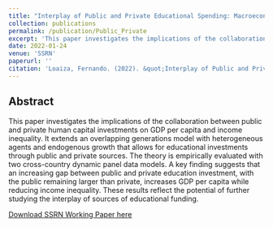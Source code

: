 ```yaml
---
title: "Interplay of Public and Private Educational Spending: Macroeconomic Implications"
collection: publications
permalink: /publication/Public_Private
excerpt: 'This paper investigates the implications of the collaboration between public and private human capital investments on GDP per capita and income inequality.'
date: 2022-01-24
venue: 'SSRN'
paperurl: ''
citation: 'Loaiza, Fernando. (2022). &quot;Interplay of Public and Private Educational Spending: Macroeconomic Implications.&quot;.'
---
```


## Abstract

This paper investigates the implications of the collaboration between public and private human capital investments on GDP per capita and income inequality. It extends an overlapping generations model with heterogeneous agents and endogenous growth that allows for educational investments through public and private sources. The theory is empirically evaluated with two cross-country dynamic panel data models. A key finding suggests that an increasing gap between public and private education investment, with the public remaining larger than private, increases GDP per capita while reducing income inequality. These results reflect the potential of further studying the interplay of sources of educational funding.

[Download SSRN Working Paper here](https://papers.ssrn.com/sol3/papers.cfm?abstract_id=4350825)


